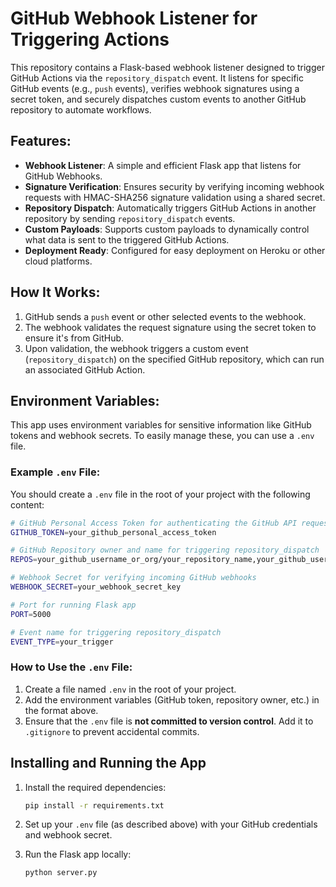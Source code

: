 # GitHub Webhook Listener for Triggering Actions

This repository contains a Flask-based webhook listener designed to trigger GitHub Actions via the `repository_dispatch` event. It listens for specific GitHub events (e.g., `push` events), verifies webhook signatures using a secret token, and securely dispatches custom events to another GitHub repository to automate workflows.

## Features:

- **Webhook Listener**: A simple and efficient Flask app that listens for GitHub Webhooks.
- **Signature Verification**: Ensures security by verifying incoming webhook requests with HMAC-SHA256 signature validation using a shared secret.
- **Repository Dispatch**: Automatically triggers GitHub Actions in another repository by sending `repository_dispatch` events.
- **Custom Payloads**: Supports custom payloads to dynamically control what data is sent to the triggered GitHub Actions.
- **Deployment Ready**: Configured for easy deployment on Heroku or other cloud platforms.

## How It Works:

1. GitHub sends a `push` event or other selected events to the webhook.
2. The webhook validates the request signature using the secret token to ensure it's from GitHub.
3. Upon validation, the webhook triggers a custom event (`repository_dispatch`) on the specified GitHub repository, which can run an associated GitHub Action.

## Environment Variables:

This app uses environment variables for sensitive information like GitHub tokens and webhook secrets. To easily manage these, you can use a `.env` file.

### Example `.env` File:

You should create a `.env` file in the root of your project with the following content:

```bash
# GitHub Personal Access Token for authenticating the GitHub API requests
GITHUB_TOKEN=your_github_personal_access_token

# GitHub Repository owner and name for triggering repository_dispatch
REPOS=your_github_username_or_org/your_repository_name,your_github_username_or_org2/your_repository_name2,...

# Webhook Secret for verifying incoming GitHub webhooks
WEBHOOK_SECRET=your_webhook_secret_key

# Port for running Flask app
PORT=5000

# Event name for triggering repository_dispatch
EVENT_TYPE=your_trigger
```

### How to Use the `.env` File:

1. Create a file named `.env` in the root of your project.
2. Add the environment variables (GitHub token, repository owner, etc.) in the format above.
3. Ensure that the `.env` file is **not committed to version control**. Add it to `.gitignore` to prevent accidental commits.

## Installing and Running the App

1. Install the required dependencies:

   ```bash
   pip install -r requirements.txt
   ```

2. Set up your `.env` file (as described above) with your GitHub credentials and webhook secret.

3. Run the Flask app locally:

   ```bash
   python server.py
   ```
